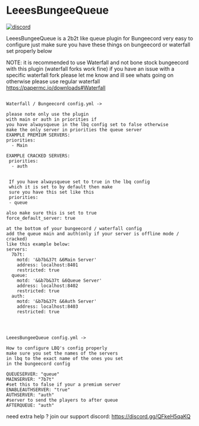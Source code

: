 # LeeesBungeeQueue
[![discord](https://discord.com/api/guilds/683053832694923319/embed.png)](https://discord.gg/WWm35Tc)

LeeesBungeeQueue is a 2b2t like queue plugin for Bungeecord
very easy to configure just make sure you have these things on bungeecord
or waterfall set properly below

NOTE: it is recommended to use Waterfall and not bone stock bungeecord with this plugin (waterfall forks work fine) if you have an issue with a specific waterfall fork please let me know and ill see whats going on otherwise please use regular waterfall https://papermc.io/downloads#Waterfall

```

Waterfall / Bungeecord config.yml ->

please note only use the plugin
with main or auth in priorities if
you have alwaysqueue in the lbq config set to false otherwise
make the only server in priorities the queue server
EXAMPLE PREMIUM SERVERS:
priorities:
  - Main

EXAMPLE CRACKED SERVERS:
 priorities:
  - auth
  
  
 If you have alwaysqueue set to true in the lbq config
 which it is set to by default then make
 sure you have this set like this
 priorities:
 - queue

also make sure this is set to true
force_default_server: true

at the bottom of your bungeecord / waterfall config
add the queue main and auth(only if your server is offline mode / cracked)
like this example below:
servers:
  7b7t:
    motd: '&b7b&37t &6Main Server'
    address: localhost:8401
    restricted: true
  queue:
    motd: '&&b7b&37t &6Queue Server'
    address: localhost:8402
    restricted: true
  auth:
    motd: '&b7b&37t &6Auth Server'
    address: localhost:8403
    restricted: true




LeeesBungeeQueue config.yml ->

How to configure LBQ's config properly
make sure you set the names of the servers
in lbq to the exact name of the ones you set
in the bungeecord config

QUEUESERVER: "queue"
MAINSERVER: "7b7t"
#set this to false if your a premium server
ENABLEAUTHSERVER: "true"
AUTHSERVER: "auth"
#server to send the players to after queue
AFTERQUEUE: "auth"

```
need extra help ? join our support discord: https://discord.gg/QFkeH5qaKQ
